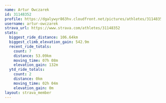 ```yaml
---
name: Artur Owczarek
id: 31148352
profile: https://dgalywyr863hv.cloudfront.net/pictures/athletes/31148352/15906846/1/large.jpg
username: artur-owczarek
strava_url: https://www.strava.com/athletes/31148352
stats:
  biggest_ride_distance: 106.64km
  biggest_climb_elevation_gain: 542.9m
  recent_ride_totals:
    count: 7
    distance: 53.09km
    moving_time: 07h 08m
    elevation_gain: 132m
  ytd_ride_totals:
    count: 2
    distance: 0km
    moving_time: 02h 04m
    elevation_gain: 0m
layout: strava_member
--- 
```

